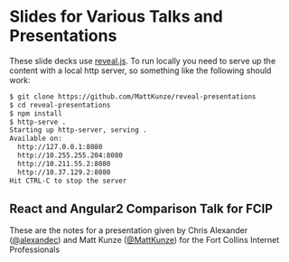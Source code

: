 # Slides for Various Talks and Presentations

These slide decks use [reveal.js](http://lab.hakim.se/reveal-js/#/). To run
locally you need to serve up the content with a local http server, so
something like the following should work:

```sh
$ git clone https://github.com/MattKunze/reveal-presentations
$ cd reveal-presentations
$ npm install
$ http-serve .
Starting up http-server, serving .
Available on:
  http://127.0.0.1:8080
  http://10.255.255.204:8080
  http://10.211.55.2:8080
  http://10.37.129.2:8080
Hit CTRL-C to stop the server
```

## React and Angular2 Comparison Talk for FCIP

These are the notes for a presentation given by Chris Alexander
([@alexandec](https://github.com/alexandec)) and Matt Kunze
([@MattKunze](https://github.com/MattKunze)) for the
Fort Collins Internet Professionals
